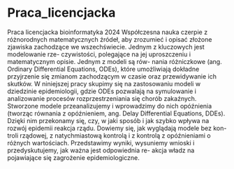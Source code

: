# Praca_licencjacka
Praca licencjacka bioinformatyka 2024
Współczesna nauka czerpie z różnorodnych matematycznych źródeł, aby zrozumieć i opisać
złożone zjawiska zachodzące we wszechświecie. Jednym z kluczowych jest modelowanie rze-
czywistości, polegające na jej uproszczeniu i matematycznym opisie. Jednym z modeli są rów-
nania różniczkowe (ang. Ordinary Differential Equations, ODEs), które umożliwiają dokładne
przyjrzenie się zmianom zachodzącym w czasie oraz przewidywanie ich skutków. W niniejszej
pracy skupimy się na zastosowaniu modeli w dziedzinie epidemiologii, gdzie ODEs pozwalają
na symulowanie i analizowanie procesów rozprzestrzeniania się chorób zakaźnych. Stworzone
modele przeanalizujemy i wprowadzimy do nich opóźnienia (tworząc równania z opóźnieniem,
ang. Delay Differential Equations, DDEs). Dzięki nim przekonamy się, czy, w jaki sposób i jak
szybko wpływa na rozwój epidemii reakcja rządu. Dowiemy się, jak wyglądają modele bez kon-
troli rządowej, z natychmiastową kontrolą i z kontrolą z opóźnieniami o różnych wartościach.
Przedstawimy wyniki, wysuniemy wnioski i przedyskutujemy, jak ważna jest odpowiednia re-
akcja władz na pojawiające się zagrożenie epidemiologiczne.

